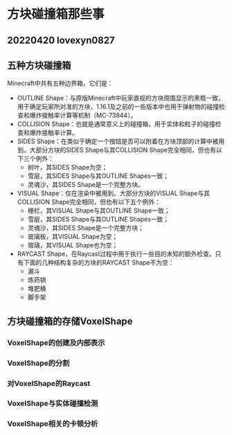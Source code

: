 # 方块碰撞箱那些事

## 20220420 lovexyn0827

## 五种方块碰撞箱

Minecraft中共有五种边界箱，它们是：

- OUTLINE Shape：与原版Minecraft中玩家直视的方块周围显示的黑框一致，用于确定玩家所对准的方块，1.16.1及之前的一些版本中也用于弹射物的碰撞检查和爆炸接触率计算等机制（MC-73844）。
- COLLISION Shape：也就是通常意义上的碰撞箱，用于实体和粒子的碰撞检查和爆炸接触率计算。
- SIDES Shape：在类似于确定一个按钮是否可以附着在方块顶部的计算中被用到。大部分方块的SIDES Shape与其COLLISION Shape完全相同，但也有以下三个例外：
  - 树叶，其SIDES Shape为空；
  - 雪层，其SIDES Shape与其OUTLINE Shapes一致；
  - 灵魂沙，其SIDES Shape是一个完整方块。
- VISUAL Shape：仅在渲染中被用到。大部分方块的VISUAL Shape与其COLLISION Shape完全相同，但也有以下五个例外：
  - 栅栏，其VISUAL Shape与其OUTLINE Shape一致；
  - 雪层，其SIDES Shape与其OUTLINE Shapes一致；
  - 灵魂沙，其SIDES Shape是一个完整方块；
  - 玻璃板，其VISUAL Shape为空；
  - 玻璃，其VISUAL Shape也为空；
- RAYCAST Shape，在Raycast过程中用于执行一些目的未知的额外检查。只有下面的几种结构复杂的方块的RAYCAST Shape不为空：
  - 漏斗
  - 炼药锅
  - 堆肥桶
  - 脚手架

## 方块碰撞箱的存储VoxelShape

### VoxelShape的创建及内部表示

### VoxelShape的分割

### 对VoxelShape的Raycast

### VoxelShape与实体碰撞检测

### VoxelShape相关的卡顿分析
